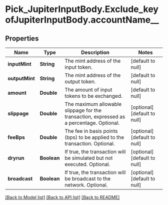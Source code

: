 # Pick_JupiterInputBody.Exclude_keyofJupiterInputBody.accountName__
## Properties

| Name | Type | Description | Notes |
|------------ | ------------- | ------------- | -------------|
| **inputMint** | **String** | The mint address of the input token. | [default to null] |
| **outputMint** | **String** | The mint address of the output token. | [default to null] |
| **amount** | **Double** | The amount of input tokens to be exchanged. | [default to null] |
| **slippage** | **Double** | The maximum allowable slippage for the transaction, expressed as a percentage. Optional. | [optional] [default to null] |
| **feeBps** | **Double** | The fee in basis points (bps) to be applied to the transaction. Optional. | [optional] [default to null] |
| **dryrun** | **Boolean** | If true, the transaction will be simulated but not executed. Optional. | [optional] [default to null] |
| **broadcast** | **Boolean** | If true, the transaction will be broadcast to the network. Optional. | [optional] [default to null] |

[[Back to Model list]](../README.md#documentation-for-models) [[Back to API list]](../README.md#documentation-for-api-endpoints) [[Back to README]](../README.md)

